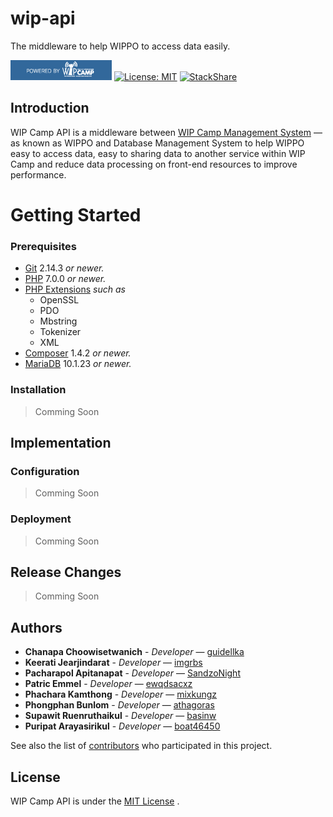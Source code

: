 # wip-api

The middleware to help WIPPO to access data easily.

[![Powered by WIP Camp](public/images/badges/badge-wipcamp.png)]()
[![License: MIT](https://img.shields.io/badge/License-MIT-yellow.svg)](https://opensource.org/licenses/MIT)
[![StackShare](https://img.shields.io/badge/tech-stack-0690fa.svg?style=flat)](https://stackshare.io/wipcamp/wip-api)

## Introduction

WIP Camp API is a middleware between [WIP Camp Management System](https://github.com/wipcamp/wip-wippo "Go to wip-wippo's GitHub repository.") &mdash; as known as WIPPO and Database Management System to help WIPPO easy to access data, easy to sharing data to another service within WIP Camp and reduce data processing on front-end resources to improve performance.

# Getting Started

### Prerequisites

- [Git](https://git-scm.com/) 2.14.3 *or newer.*
- [PHP](https://www.php.net/) 7.0.0 *or newer.*
- [PHP Extensions](https://php.net/manual/en/install.pecl.php) *such as*
  - OpenSSL
  - PDO
  - Mbstring
  - Tokenizer
  - XML
- [Composer](https://getcomposer.org/) 1.4.2 *or newer.*
- [MariaDB](https://mariadb.org/) 10.1.23 *or newer.*

### Installation

> Comming Soon

## Implementation

### Configuration

> Comming Soon

### Deployment

> Comming Soon

## Release Changes

> Comming Soon

## Authors

- **Chanapa Choowisetwanich** - *Developer* &mdash; [guidellka](https://github.com/guidellka "Go to Chanapa Choowisetwanich's GitHub profile.")
- **Keerati Jearjindarat** - *Developer* &mdash; [imgrbs](https://github.com/imgrbs "Go to Keerati Jearjindarat's GitHub profile.")
- **Pacharapol Apitanapat** - *Developer* &mdash; [SandzoNight](https://github.com/SandzoNight "Go to Pacharapol Apitanapat's GitHub profile.")
- **Patric Emmel** - *Developer* &mdash; [ewqdsacxz](https://github.com/ewqdsacxz "Go to Patric Emmel's GitHub profile.")
- **Phachara Kamthong** - *Developer* &mdash; [mixkungz](https://github.com/mixkungz "Go to Phachara Kamthong's GitHub profile.")
- **Phongphan Bunlom** - *Developer* &mdash; [athagoras](https://github.com/athagoras "Go to Phongphan Bunlom's GitHub profile.")
- **Supawit Ruenruthaikul** - *Developer* &mdash; [basinw](https://github.com/basinw "Go to Supawit Ruenruthaikul's GitHub profile.")
- **Puripat Arayasirikul** - *Developer* &mdash; [boat46450](https://github.com/boat46450 "Go to Puripat Arayasirikul's Github profile.")


See also the list of [contributors](https://github.com/wipcamp/wip-api/contributors "Go to the contributors page of this repository.") who participated in this project.

## License

WIP Camp API is under the [MIT License](LICENSE.md "License Agreement for MIT License") .
